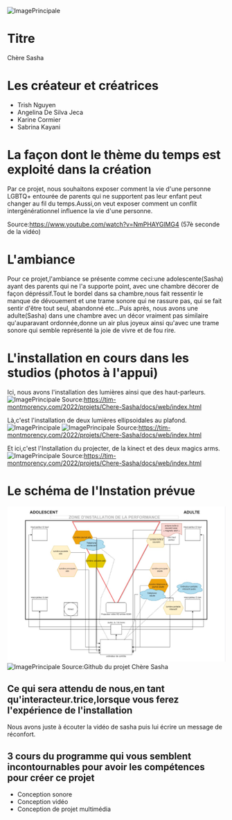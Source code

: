 ![ImagePrincipale](medias/banniere_ch%C3%A8re_sasha.png)

# Titre
Chère Sasha
# Les créateur et créatrices
- Trish Nguyen
- Angelina De Silva Jeca
- Karine Cormier
- Sabrina Kayani
# La façon dont le thème du temps est exploité dans la création
Par ce projet, nous souhaitons exposer comment la vie d'une personne LGBTQ+ entourée de parents qui ne supportent pas leur enfant peut changer au fil du temps.Aussi,on veut exposer comment un conflit intergénérationnel influence la vie d'une personne.

Source:https://www.youtube.com/watch?v=NmPHAYGlMG4 (57è seconde de la vidéo)
# L'ambiance
Pour ce projet,l'ambiance se présente comme ceci:une adolescente(Sasha) ayant des parents qui ne l'a supporte point, avec une chambre décorer de façon dépréssif.Tout le bordel dans sa chambre,nous fait ressentir le manque de dévouement et une trame sonore qui ne rassure pas, qui se fait sentir d'être tout seul, abandonné etc...Puis après, nous avons une adulte(Sasha) dans une chambre avec un décor vraiment pas similaire qu'auparavant ordonnée,donne un air plus joyeux ainsi qu'avec une trame sonore qui semble représenté la joie de vivre et de fou rire.
# L'installation en cours dans les studios (photos à l'appui)
Ici, nous avons l'installation des lumières ainsi que des haut-parleurs.
![ImagePrincipale](medias/lumi%C3%A8res_haut_parleurs.jpg)
Source:https://tim-montmorency.com/2022/projets/Chere-Sasha/docs/web/index.html

Là,c'est l'installation de deux lumières ellipsoidales au plafond.
![ImagePrincipale](medias/lumi%C3%A8res_ellipsoidales.jpg)
![ImagePrincipale](medias/lumi%C3%A8res_ellipsoidales2.jpg)
Source:https://tim-montmorency.com/2022/projets/Chere-Sasha/docs/web/index.html

Et ici,c'est l'Installation du projecter, de la kinect et des deux magics arms.
![ImagePrincipale](medias/projecteur_kinect_magicarm.jpg)
Source:https://tim-montmorency.com/2022/projets/Chere-Sasha/docs/web/index.html
# Le schéma de l'Instation prévue
![ImagePrincipale](medias/chambre_sasha.png)
![ImagePrincipale](medias/sch%C3%A9ma_branchement_chambre.png)
Source:Github du projet Chère Sasha
## Ce qui sera attendu de nous,en tant qu'interacteur.trice,lorsque vous ferez l'expérience de l'installation
Nous avons juste à écouter la vidéo de sasha puis lui écrire un message de réconfort.
## 3 cours du programme qui vous semblent incontournables pour avoir les compétences pour créer ce projet
- Conception sonore
- Conception vidéo
- Conception de projet multimédia


















